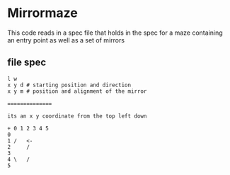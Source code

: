# Mirrormaze

This code reads in a spec file that holds in the spec
for a maze containing an entry point as well as a set of mirrors

## file spec
```
l w
x y d # starting position and direction
x y m # position and alignment of the mirror

==============

its an x y coordinate from the top left down

+ 0 1 2 3 4 5
0
1 /   <-
2     /
3
4 \   /
5
```
